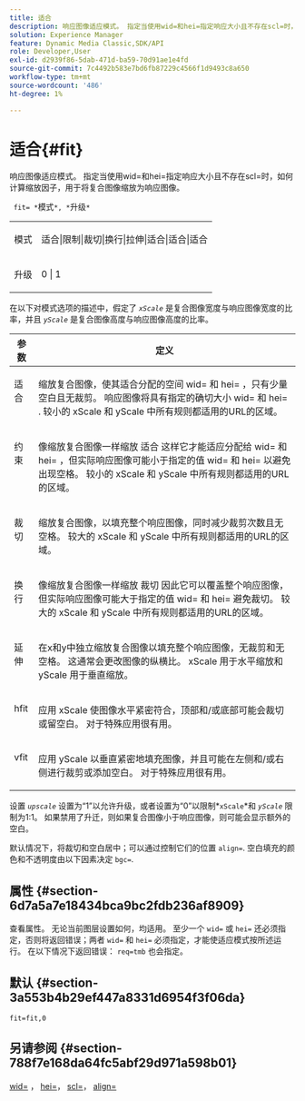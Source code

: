 ```yaml
---
title: 适合
description: 响应图像适应模式。 指定当使用wid=和hei=指定响应大小且不存在scl=时，如何计算缩放因子，用于将复合图像缩放为响应图像。
solution: Experience Manager
feature: Dynamic Media Classic,SDK/API
role: Developer,User
exl-id: d2939f86-5dab-471d-ba59-70d91ae1e4fd
source-git-commit: 7c4492b583e7bd6fb87229c4566f1d9493c8a650
workflow-type: tm+mt
source-wordcount: '486'
ht-degree: 1%

---
```


# 适合{#fit}

响应图像适应模式。 指定当使用wid=和hei=指定响应大小且不存在scl=时，如何计算缩放因子，用于将复合图像缩放为响应图像。

` fit= *`模式`*, *`升级`*`

<table id="simpletable_50FBDC6B7CB2448891DD0F491DEB5ACF"> 
 <tr class="strow"> 
  <td class="stentry"> <p> <span class="codeph"> <span class="varname"> 模式 </span> </span> </p> </td> 
  <td class="stentry"> <p> <span class="codeph"> 适合|限制|裁切|换行|拉伸|适合|适合|适合 </span> </p> </td> 
 </tr> 
 <tr class="strow"> 
  <td class="stentry"> <p> <span class="codeph"> <span class="varname"> 升级 </span> </span> </p> </td> 
  <td class="stentry"> <p> <span class="codeph"> 0 | 1 </span> </p> </td> 
 </tr> 
</table>

在以下对模式选项的描述中，假定了 *`xScale`* 是复合图像宽度与响应图像宽度的比率，并且 *`yScale`* 是复合图像高度与响应图像高度的比率。

<table id="table_33408ECA9D164AFAA249F8589060545E"> 
 <thead> 
  <tr> 
   <th colname="col1" class="entry"> 参数 </th> 
   <th colname="col2" class="entry"> 定义 </th> 
  </tr> 
 </thead>
 <tbody> 
  <tr valign="top"> 
   <td colname="col1"> <p> <span class="codeph"> 适合 </span> </p> </td> 
   <td colname="col2"> <p>缩放复合图像，使其适合分配的空间 <span class="codeph"> wid= </span> 和 <span class="codeph"> hei= </span>，只有少量空白且无裁剪。 响应图像将具有指定的确切大小 <span class="codeph"> wid= </span> 和 <span class="codeph"> hei= </span>. 较小的 <span class="varname"> xScale </span> 和 <span class="varname"> yScale </span> 中所有规则都适用的URL的区域。 </p> </td> 
  </tr> 
  <tr valign="top"> 
   <td colname="col1"> <p> <span class="codeph"> 约束 </span> </p> </td> 
   <td colname="col2"> <p>像缩放复合图像一样缩放 <span class="codeph"> 适合 </span> 这样它才能适应分配给 <span class="codeph"> wid= </span> 和 <span class="codeph"> hei= </span>，但实际响应图像可能小于指定的值 <span class="codeph"> wid= </span> 和 <span class="codeph"> hei= </span> 以避免出现空格。 较小的 <span class="varname"> xScale </span> 和 <span class="varname"> yScale </span> 中所有规则都适用的URL的区域。 </p> </td> 
  </tr> 
  <tr valign="top"> 
   <td colname="col1"> <p> <span class="codeph"> 裁切 </span> </p> </td> 
   <td colname="col2"> <p>缩放复合图像，以填充整个响应图像，同时减少裁剪次数且无空格。 较大的 <span class="varname"> xScale </span> 和 <span class="varname"> yScale </span> 中所有规则都适用的URL的区域。 </p> </td> 
  </tr> 
  <tr valign="top"> 
   <td colname="col1"> <p> <span class="codeph"> 换行 </span> </p> </td> 
   <td colname="col2"> <p>像缩放复合图像一样缩放 <span class="codeph"> 裁切 </span> 因此它可以覆盖整个响应图像，但实际响应图像可能大于指定的值 <span class="codeph"> wid= </span> 和 <span class="codeph"> hei= </span> 避免裁切。 较大的 <span class="varname"> xScale </span> 和 <span class="varname"> yScale </span>中所有规则都适用的URL的区域。 </p> </td> 
  </tr> 
  <tr valign="top"> 
   <td colname="col1"> <p> <span class="codeph"> 延伸 </span> </p> </td> 
   <td colname="col2"> <p>在x和y中独立缩放复合图像以填充整个响应图像，无裁剪和无空格。 这通常会更改图像的纵横比。 <span class="varname"> xScale </span> 用于水平缩放和 <span class="varname"> yScale </span> 用于垂直缩放。 </p> </td> 
  </tr> 
  <tr valign="top"> 
   <td colname="col1"> <p> <span class="codeph"> hfit </span> </p> </td> 
   <td colname="col2"> <p>应用 <span class="varname"> xScale </span> 使图像水平紧密符合，顶部和/或底部可能会裁切或留空白。 对于特殊应用很有用。 </p> </td> 
  </tr> 
  <tr valign="top"> 
   <td colname="col1"> <p> <span class="codeph"> vfit </span> </p> </td> 
   <td colname="col2"> <p>应用 <span class="varname"> yScale </span> 以垂直紧密地填充图像，并且可能在左侧和/或右侧进行裁剪或添加空白。 对于特殊应用很有用。 </p> </td> 
  </tr> 
 </tbody> 
</table>

设置 *`upscale`* 设置为“1”以允许升级，或者设置为“0”以限制*`xScale`*和 *`yScale`* 限制为1:1。 如果禁用了升迁，则如果复合图像小于响应图像，则可能会显示额外的空白。

默认情况下，将裁切和空白居中；可以通过控制它们的位置 `align=`. 空白填充的颜色和不透明度由以下因素决定 `bgc=`.

## 属性 {#section-6d7a5a7e18434bca9bc2fdb236af8909}

查看属性。 无论当前图层设置如何，均适用。 至少一个 `wid=` 或 `hei=` 还必须指定，否则将返回错误；两者 `wid=` 和 `hei=` 必须指定，才能使适应模式按所述运行。 在以下情况下返回错误： `req=tmb` 也会指定。

## 默认 {#section-3a553b4b29ef447a8331d6954f3f06da}

`fit=fit,0`

## 另请参阅 {#section-788f7e168da64fc5abf29d971a598b01}

[wid=](../../../../../is-api/http-ref/image-serving-api-ref/c-http-protocol-reference/c-command-reference/r-is-http-wid.md#reference-bfeadcb67bf4485f851eb21345527e47) ， [hei=](../../../../../is-api/http-ref/image-serving-api-ref/c-http-protocol-reference/c-command-reference/r-is-http-hei.md#reference-6d6f556ccc0e4b98a815e8a5c1944a96)， [scl=](../../../../../is-api/http-ref/image-serving-api-ref/c-http-protocol-reference/c-command-reference/r-scl.md#reference-b2a74e493d0d407e98fe350551ba3fcc)， [align=](../../../../../is-api/http-ref/image-serving-api-ref/c-http-protocol-reference/c-command-reference/r-align.md#reference-b7d6b87c75124d78884f916dd6544bc7)
